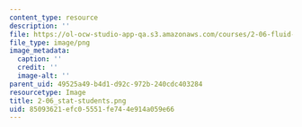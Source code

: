 ```yaml
---
content_type: resource
description: ''
file: https://ol-ocw-studio-app-qa.s3.amazonaws.com/courses/2-06-fluid-dynamics-spring-2013/85093621efc05551fe744e914a059e66_2-06_stat-students.png
file_type: image/png
image_metadata:
  caption: ''
  credit: ''
  image-alt: ''
parent_uid: 49525a49-b4d1-d92c-972b-240cdc403284
resourcetype: Image
title: 2-06_stat-students.png
uid: 85093621-efc0-5551-fe74-4e914a059e66
---
```

